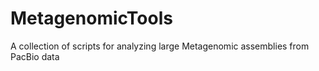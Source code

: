MetagenomicTools
================

A collection of scripts for analyzing large Metagenomic assemblies from PacBio data
